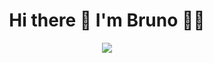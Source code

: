 <h1 align="center"> Hi there 👋 I'm Bruno 👨‍💻</h1>

<p align = 'center'>
<a href="https://www.linkedin.com/in/bruno-afonso-henrique/">
    <img src="https://img.shields.io/badge/linkedin-%230077B5.svg?&style=for-the-badge&logo=linkedin&logoColor=white" /></a>
</p>
